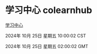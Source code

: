 # 学习中心 colearnhub
[学习中心](http://219.139.199.238:56308/colearnhub/)

2024年 10月 25日 星期五 10:00:02 CST

2024年 10月 25日 星期五 02:00:02 GMT
